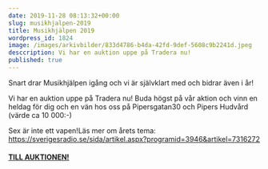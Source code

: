 ```yaml
---
date: 2019-11-28 08:13:32+00:00
slug: musikhjalpen-2019
title: Musikhjälpen 2019
wordpress_id: 1824
image: /images/arkivbilder/833d4786-b4da-42fd-9def-5608c9b2241d.jpeg
desccription: Vi har en auktion uppe på Tradera nu!
published: true
---
```

Snart drar Musikhjälpen igång och vi är självklart med och bidrar även i år!

Vi har en auktion uppe på Tradera nu! Buda högst på vår aktion och vinn en heldag för dig och en vän hos oss på Pipersgatan30 och Pipers Hudvård (värde ca 10 000:-)

Sex är inte ett vapen!Läs mer om årets tema: https://sverigesradio.se/sida/artikel.aspx?programid=3946&artikel=7316272

#### [TILL AUKTIONEN!](https://www.tradera.com/item/340738/375571896/en-dag-pa-pipersgatan-30-pipers-hudvard-har-hudvard-for-2-pers-sthlm-)
